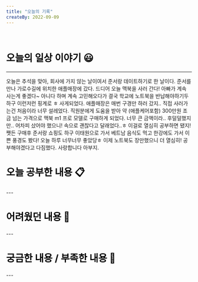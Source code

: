 ```yaml
---
title: "오늘의 기록"
createBy: 2022-09-09
---
```



<br>

<h2 style="font-size:26px; color:black ">오늘의 일상 이야기 😃</h2>

--- 
오늘은 추석을 맞아, 회사에 가지 않는 날이여서 준서랑 데이트하기로 한 날이다. 준서를 만나 가로수길에 위치한 애플매장에 갔다. 드디어 오늘 맥북을 사러 간다! 아빠가 계속 사는게 좋겠다~ 아니다 하며 계속 고민해오다가 결국 학교에 노트북을 반납해야하기두 하구 이런저런 핑계로 ㅎ 사게되었다. 애플매장은 매번 구경만 하러 갔지.. 직접 사러가는건 처음이라 너무 설레었다. 직원분에게 도움을 받아 약 (애플케어포함) 300만원 조금 넘는 가격으로 맥북 m1 프로 모델로 구매하게 되었다. 너무 큰 금액이라.. 후덜덜했지만.. 어차피 샀어야 했으니! 속으로 괜찮다고 달래었다..ㅎ 이걸로 열심히 공부하면 됐지! 쨋든 구매후 준서랑 쇼핑도 하구 이태원으로 가서 베트남 음식도 먹고 한강에도 가서 이쁜 풍경도 봤다! 오늘 하루 너무너무 좋았당ㅎ 이제 노트북도 장만했으니 더 열심히! 공부해야겠다고 다짐했다. 사랑합니다 아부지. 

####  
<h2 style="font-size:26px; color:black ">오늘 공부한 내용 📋</h2>
---


<h2 style="font-size:26px; color:black ">어려웠던 내용 🤢</h2>
---

<h2 style="font-size:26px; color:black ">궁금한 내용 / 부족한 내용 🧐</h2>
---


